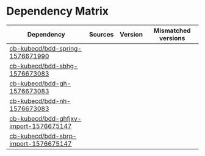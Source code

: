 # Dependency Matrix

Dependency | Sources | Version | Mismatched versions
---------- | ------- | ------- | -------------------
[cb-kubecd/bdd-spring-1576671990](https://github.com/cb-kubecd/bdd-spring-1576671990.git) |  | []() | 
[cb-kubecd/bdd-sbhg-1576673083](https://github.com/cb-kubecd/bdd-sbhg-1576673083.git) |  | []() | 
[cb-kubecd/bdd-gh-1576673083](https://github.com/cb-kubecd/bdd-gh-1576673083.git) |  | []() | 
[cb-kubecd/bdd-nh-1576673083](https://github.com/cb-kubecd/bdd-nh-1576673083.git) |  | []() | 
[cb-kubecd/bdd-ghfjxy-import-1576675147](https://github.com/cb-kubecd/bdd-ghfjxy-import-1576675147.git) |  | []() | 
[cb-kubecd/bdd-sbrp-import-1576675147](https://github.com/cb-kubecd/bdd-sbrp-import-1576675147.git) |  | []() | 
